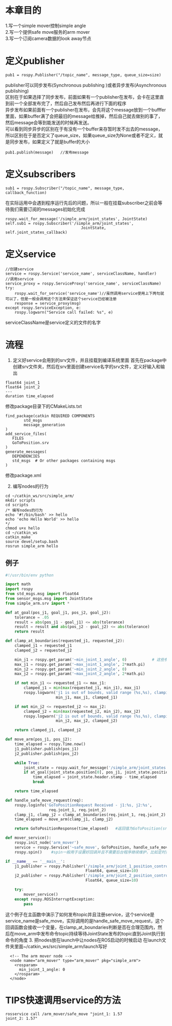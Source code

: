 # 本章目的
1.写一个simple mover控制simple angle  
2.写一个提供safe move服务的arm mover  
3.写一个订阅camera数据的look away节点
# 定义publisher
```
pub1 = rospy.Publisher("/topic_name", message_type, queue_size=size)
```
publisher可以同步发布(Synchronous publishing )或者异步发布(Asynchronous publishing)  
区别在于如果选择了同步发布，前面如果有一个publisher在发布，会卡在这里直到前一个全部发布完了，然后自己发布然后再进行下面的程序  
异步发布如果前面有一个publisher在发布，会先将这个message放到一个bufffer里面，如果buffer满了会把最旧的message给推掉，然后自己就去做别的事了，然后message会等到能发送的时候再发送。  
可以看到同步异步的区别在于有没有一个buffer来存暂时发不出去的message，所以区别在于是否定义了queue_size，如果queue_size为None或者不定义，就是同步发布，如果定义了就是buffer的大小
```
pub1.publish(message)   //发布message
```
# 定义subscribers
```
sub1 = rospy.Subscriber("/topic_name", message_type, callback_function)
```
在实际运用中会遇到程序运行先后的问题，所以一般在挂载subscriber之前会等待我们需要订阅的messages初始化完成
```
rospy.wait_for_message('/simple_arm/joint_states', JointState)
self.sub1 = rospy.Subscriber('/simple_arm/joint_states', 
                                 JointState, self.joint_states_callback)
```
# 定义service
```
//创建service
service = rospy.Service('service_name', serviceClassName, handler)
//调用service
service_proxy = rospy.ServiceProxy('service_name', serviceClassName)
try:
    rospy.wait_for_service('service_name')//虽然调用service使用上下两句就可以了，但是一般会调用这个方法来保证这个service已经被注册
    response = service_proxy(msg)
except rospy.ServiceException, e:
    rospy.logwarn("Service call failed: %s", e)
```
serviceClassName是service定义的文件的名字
# 流程
1. 定义好service会用到的srv文件，并且挂载到编译系统里面
首先在package中创建srv文件夹，然后在srv里面创建service名字的srv文件，定义好输入和输出
```
float64 joint_1
float64 joint_2
---
duration time_elapsed
```
修改package目录下的CMakeLists.txt
```
find_package(catkin REQUIRED COMPONENTS
        std_msgs
        message_generation
)
add_service_files(
   FILES
   GoToPosition.srv
)
generate_messages(
   DEPENDENCIES
   std_msgs  # Or other packages containing msgs
)
```
修改package.xml

2. 编写nodes的行为
```
cd ~/catkin_ws/src/simple_arm/
mkdir scripts
cd scripts
/* 编写nodes的行为
echo '#!/bin/bash' >> hello
echo 'echo Hello World' >> hello
*/
chmod u+x hello
cd ~/catkin_ws
catkin_make
source devel/setup.bash
rosrun simple_arm hello
```
## 例子
```python
#!/usr/bin/env python

import math
import rospy
from std_msgs.msg import Float64
from sensor_msgs.msg import JointState
from simple_arm.srv import *

def at_goal(pos_j1, goal_j1, pos_j2, goal_j2):
    tolerance = .05
    result = abs(pos_j1 - goal_j1) <= abs(tolerance)
    result = result and abs(pos_j2 - goal_j2) <= abs(tolerance)
    return result

def clamp_at_boundaries(requested_j1, requested_j2):
    clamped_j1 = requested_j1
    clamped_j2 = requested_j2

    min_j1 = rospy.get_param('~min_joint_1_angle', 0)           # 这些参数能在launch文件中找到，像是roboshop中的mutable
    max_j1 = rospy.get_param('~max_joint_1_angle', 2*math.pi)
    min_j2 = rospy.get_param('~min_joint_2_angle', 0)
    max_j2 = rospy.get_param('~max_joint_2_angle', 2*math.pi)

    if not min_j1 <= requested_j1 <= max_j1:
        clamped_j1 = min(max(requested_j1, min_j1), max_j1)
        rospy.logwarn('j1 is out of bounds, valid range (%s,%s), clamping to: %s',
                      min_j1, max_j1, clamped_j1)

    if not min_j2 <= requested_j2 <= max_j2:
        clamped_j2 = min(max(requested_j2, min_j2), max_j2)
        rospy.logwarn('j2 is out of bounds, valid range (%s,%s), clamping to: %s',
                      min_j2, max_j2, clamped_j2)

    return clamped_j1, clamped_j2

def move_arm(pos_j1, pos_j2):
    time_elapsed = rospy.Time.now()
    j1_publisher.publish(pos_j1)
    j2_publisher.publish(pos_j2)

    while True:
        joint_state = rospy.wait_for_message('/simple_arm/joint_states', JointState)
        if at_goal(joint_state.position[0], pos_j1, joint_state.position[1], pos_j2):
            time_elapsed = joint_state.header.stamp - time_elapsed
            break

    return time_elapsed

def handle_safe_move_request(req):
    rospy.loginfo('GoToPositionRequest Received - j1:%s, j2:%s',
                   req.joint_1, req.joint_2)
    clamp_j1, clamp_j2 = clamp_at_boundaries(req.joint_1, req.joint_2)
    time_elapsed = move_arm(clamp_j1, clamp_j2)

    return GoToPositionResponse(time_elapsed)   #返回值为GoToPosition(srv文件名)Response(time_elapsed(返回值))

def mover_service():
    rospy.init_node('arm_mover')
    service = rospy.Service('~safe_move', GoToPosition, handle_safe_move_request)   #GoToPosition中定义了req的输入和输出是上面流程章节的示例
    rospy.spin()    #spin一般用于设置好回调并且不需要后台程序继续维护，比如定时更新的情况下

if __name__ == '__main__':
    j1_publisher = rospy.Publisher('/simple_arm/joint_1_position_controller/command',
                                   Float64, queue_size=10)
    j2_publisher = rospy.Publisher('/simple_arm/joint_2_position_controller/command',
                                   Float64, queue_size=10)

    try:
        mover_service()
    except rospy.ROSInterruptException:
        pass
```
这个例子在主函数中演示了如何发布topic并且注册service，这个service是service_name是safe_move，实际调用的是handle_safe_move_request，这个回调函数会接收一个变量，在clamp_at_boundaries判断是否在合理范围内，然后在move_arm中发布命令topic持续等待JointState发布的topic直到Joint执行到命令的角度
3. 把nodes放在launch中让nodes在ROS启动的时候启动
在launch文件夹里面~/catkin_ws/src/simple_arm/launch写好
```
  <!-- The arm mover node -->
  <node name="arm_mover" type="arm_mover" pkg="simple_arm">
    <rosparam>
      min_joint_1_angle: 0
    </rosparam>
  </node>
```


# TIPS快速调用service的方法
```
rosservice call /arm_mover/safe_move "joint_1: 1.57
joint_2: 1.57"
```
